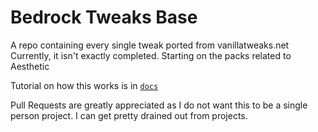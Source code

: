 # Bedrock Tweaks Base

A repo containing every single tweak ported from vanillatweaks.net
Currently, it isn't exactly completed. Starting on the packs related to Aesthetic

Tutorial on how this works is in [`docs`](https://github.com/NSPC911/Bedrock-Tweaks-Base/tree/json-of-packs/docs)

Pull Requests are greatly appreciated as I do not want this to be a single person project. I can get pretty drained out from projects.
